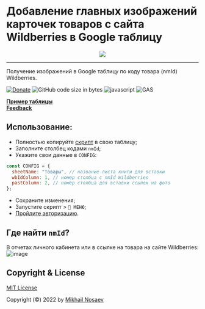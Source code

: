 # Добавление главных изображений карточек товаров с сайта Wildberries в Google таблицу
<!-- HEADER START -->
<p style='text-align: center;'>
  <a href="https://openapi.wb.ru/"><img src="https://user-images.githubusercontent.com/72359732/226855604-cb89cd62-6288-4a9a-9243-3753cdff43d5.png"></a>
</p>
<hr />
<!-- HEADER END -->

Получение изображений в Google таблицу по коду товара (nmId) Wildberries.</br>

[![Donate](https://img.shields.io/badge/Donate-Yoomoney-green.svg)](https://yoomoney.ru/to/410019620244262)
![GitHub code size in bytes](https://img.shields.io/github/languages/code-size/Guf-Hub/WildberriesImageInGoogleSpreadsheet)
![javascript](https://img.shields.io/badge/lang-javascript-red)
![GAS](https://img.shields.io/badge/google-apps%20script-red)

[**Пример таблицы**](https://docs.google.com/spreadsheets/d/1XS6EjLATRreuuVR9YyISTQfkWPNAbYGhW_GW_m2ylec/edit#gid=0)<br/>
[**Feedback**](https://t.me/nosaev_m)<br/>

## Использование:
* Полностью копируйте [скрипт](https://github.com/Guf-Hub/wbPhotoLink/blob/main/Code.js) в свою таблицу;
* Заполните столбец кодами `nmId`;
* Укажите свои данные в `CONFIG`:
```JavaScript
const CONFIG = {
  sheetName: "Товары", // название листа книги для вставки
  wbIdColumn: 1, // номер столбца с nmId Wildberries
  pastColumn: 2, // номер столбца для вставки ссылок на фото
};
```
* Сохраните изменения;
* Запустите скрипт > `🔽 МЕНЮ`;
* [Пройдите авторизацию](https://dzen.ru/media/excelifehack/kak-avtorizovat-skript-v-google-tablicah-61a943694333203e458eb600).

## Где найти `nmId`?
В отчетах личного кабинета или в ссылке на товара на сайте Wildberries: 
![image](https://user-images.githubusercontent.com/72359732/226750045-8e2054cd-4b7a-4f7c-8442-be08097e0d2e.png)


## Copyright & License

[MIT License](LICENSE)

Copyright (©) 2022 by [Mikhail Nosaev](https://github.com/Guf-Hub)
